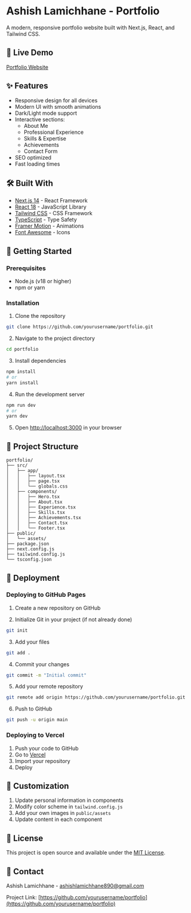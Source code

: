 # Ashish Lamichhane - Portfolio

A modern, responsive portfolio website built with Next.js, React, and Tailwind CSS.

## 🚀 Live Demo

[Portfolio Website](#) <!-- Add your deployed website URL here -->

## ✨ Features

- Responsive design for all devices
- Modern UI with smooth animations
- Dark/Light mode support
- Interactive sections:
  - About Me
  - Professional Experience
  - Skills & Expertise
  - Achievements
  - Contact Form
- SEO optimized
- Fast loading times

## 🛠️ Built With

- [Next.js 14](https://nextjs.org/) - React Framework
- [React 18](https://reactjs.org/) - JavaScript Library
- [Tailwind CSS](https://tailwindcss.com/) - CSS Framework
- [TypeScript](https://www.typescriptlang.org/) - Type Safety
- [Framer Motion](https://www.framer.com/motion/) - Animations
- [Font Awesome](https://fontawesome.com/) - Icons

## 🚀 Getting Started

### Prerequisites

- Node.js (v18 or higher)
- npm or yarn

### Installation

1. Clone the repository
```bash
git clone https://github.com/yourusername/portfolio.git
```

2. Navigate to the project directory
```bash
cd portfolio
```

3. Install dependencies
```bash
npm install
# or
yarn install
```

4. Run the development server
```bash
npm run dev
# or
yarn dev
```

5. Open [http://localhost:3000](http://localhost:3000) in your browser

## 📁 Project Structure

```
portfolio/
├── src/
│   ├── app/
│   │   ├── layout.tsx
│   │   ├── page.tsx
│   │   └── globals.css
│   ├── components/
│   │   ├── Hero.tsx
│   │   ├── About.tsx
│   │   ├── Experience.tsx
│   │   ├── Skills.tsx
│   │   ├── Achievements.tsx
│   │   ├── Contact.tsx
│   │   └── Footer.tsx
├── public/
│   └── assets/
├── package.json
├── next.config.js
├── tailwind.config.js
└── tsconfig.json
```

## 🚀 Deployment

### Deploying to GitHub Pages

1. Create a new repository on GitHub

2. Initialize Git in your project (if not already done)
```bash
git init
```

3. Add your files
```bash
git add .
```

4. Commit your changes
```bash
git commit -m "Initial commit"
```

5. Add your remote repository
```bash
git remote add origin https://github.com/yourusername/portfolio.git
```

6. Push to GitHub
```bash
git push -u origin main
```

### Deploying to Vercel

1. Push your code to GitHub
2. Go to [Vercel](https://vercel.com)
3. Import your repository
4. Deploy

## 🎨 Customization

1. Update personal information in components
2. Modify color scheme in `tailwind.config.js`
3. Add your own images in `public/assets`
4. Update content in each component

## 📝 License

This project is open source and available under the [MIT License](LICENSE).

## 📧 Contact

Ashish Lamichhane - ashishlamichhane890@gmail.com

Project Link: [https://github.com/yourusername/portfolio](https://github.com/yourusername/portfolio)
